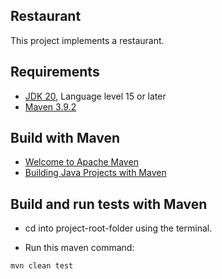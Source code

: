 ## Restaurant

This project implements a restaurant.

## Requirements

* [JDK 20](http://www.oracle.com/technetwork/java/javase/downloads/index.html), Language level 15 or later
* [Maven 3.9.2](http://maven.apache.org/download.cgi)

## Build with Maven

* [Welcome to Apache Maven](https://maven.apache.org/)
* [Building Java Projects with Maven](https://spring.io/guides/gs/maven/)

## Build and run tests with Maven

* cd into project-root-folder using the terminal.

* Run this maven command:

``` 
mvn clean test
```
